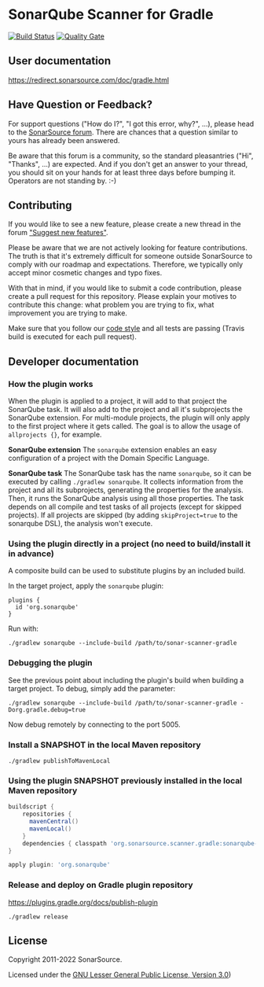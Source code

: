 SonarQube Scanner for Gradle
============================

[![Build Status](https://api.cirrus-ci.com/github/SonarSource/sonar-scanner-gradle.svg)](https://cirrus-ci.com/github/SonarSource/sonar-scanner-gradle) [![Quality Gate](https://next.sonarqube.com/sonarqube/api/project_badges/measure?project=org.sonarsource.scanner.gradle%3Asonarqube-gradle-plugin&metric=alert_status)](https://next.sonarqube.com/sonarqube/dashboard?id=org.sonarsource.scanner.gradle%3Asonarqube-gradle-plugin)

User documentation
------------------

https://redirect.sonarsource.com/doc/gradle.html

Have Question or Feedback?
--------------------------

For support questions ("How do I?", "I got this error, why?", ...), please head to the [SonarSource forum](https://community.sonarsource.com/c/help). There are chances that a question similar to yours has already been answered. 

Be aware that this forum is a community, so the standard pleasantries ("Hi", "Thanks", ...) are expected. And if you don't get an answer to your thread, you should sit on your hands for at least three days before bumping it. Operators are not standing by. :-)


Contributing
------------

If you would like to see a new feature, please create a new thread in the forum ["Suggest new features"](https://community.sonarsource.com/c/suggestions/features).

Please be aware that we are not actively looking for feature contributions. The truth is that it's extremely difficult for someone outside SonarSource to comply with our roadmap and expectations. Therefore, we typically only accept minor cosmetic changes and typo fixes.

With that in mind, if you would like to submit a code contribution, please create a pull request for this repository. Please explain your motives to contribute this change: what problem you are trying to fix, what improvement you are trying to make.

Make sure that you follow our [code style](https://github.com/SonarSource/sonar-developer-toolset#code-style) and all tests are passing (Travis build is executed for each pull request).


Developer documentation
-----------------------

### How the plugin works
When the plugin is applied to a project, it will add to that project the SonarQube task. It will also add to the project and all it's subprojects the SonarQube extension.
For multi-module projects, the plugin will only apply to the first project where it gets called. The goal is to allow the usage of `allprojects {}`, for example.

**SonarQube extension**
The `sonarqube` extension enables an easy configuration of a project with the Domain Specific Language.

**SonarQube task**
The SonarQube task has the name `sonarqube`, so it can be executed by calling `./gradlew sonarqube`. It collects information from the project and all its subprojects, generating the properties for the analysis. Then, it runs the SonarQube analysis using all those properties.
The task depends on all compile and test tasks of all projects (except for skipped projects).
If all projects are skipped (by adding `skipProject=true` to the sonarqube DSL), the analysis won't execute.


### Using the plugin directly in a project (no need to build/install it in advance)
A composite build can be used to substitute plugins by an included build.

In the target project, apply the `sonarqube` plugin:
```
plugins {
  id 'org.sonarqube'
}
```

Run with:
```
./gradlew sonarqube --include-build /path/to/sonar-scanner-gradle
```

### Debugging the plugin
See the previous point about including the plugin's build when building a target project.
To debug, simply add the parameter:
```
./gradlew sonarqube --include-build /path/to/sonar-scanner-gradle -Dorg.gradle.debug=true
```

Now debug remotely by connecting to the port 5005.


### Install a SNAPSHOT in the local Maven repository

    ./gradlew publishToMavenLocal

### Using the plugin SNAPSHOT previously installed in the local Maven repository

```groovy
buildscript {
    repositories { 
      mavenCentral()
      mavenLocal()
    }
    dependencies { classpath 'org.sonarsource.scanner.gradle:sonarqube-gradle-plugin:<THE VERSION>' }
}

apply plugin: 'org.sonarqube'
```

### Release and deploy on Gradle plugin repository

https://plugins.gradle.org/docs/publish-plugin

    ./gradlew release


License
-------

Copyright 2011-2022 SonarSource.

Licensed under the [GNU Lesser General Public License, Version 3.0](http://www.gnu.org/licenses/lgpl.txt))
